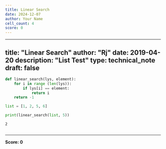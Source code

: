 ```yaml
---
title: Linear Search
date: 2024-12-07
author: Your Name
cell_count: 4
score: 0
---
```


---
title: "Linear Search"
author: "Rj"
date: 2019-04-20
description: "List Test"
type: technical_note
draft: false
---

```python
def linear_search(lys, element):  
    for i in range (len(lys)):
        if lys[i] == element:
            return i
    return -1
```


```python
list = [1, 2, 5, 6]

print(linear_search(list, 5))
```

    2



```python

```


---
**Score: 0**